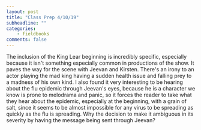 ```yaml
---
layout: post
title: "Class Prep 4/10/19"
subheadline: ""
categories:
    - fieldbooks
comments: false
---
```

The inclusion of the King Lear beginning is incredibly specific, especially because it isn't something especially common in productions of the show. It paves the way for the scene with Jeevan and Kirsten. There's an irony to an actor playing the mad king having a sudden health issue and falling prey to a madness of his own kind. I also found it very interesting to be hearing about the flu epidemic through Jeevan's eyes, because he is a character we know is prone to melodrama and panic, so it forces the reader to take what they hear about the epidemic, especially at the beginning, with a grain of salt, since it seems to be almost impossible for any virus to be spreading as quickly as the flu is spreading. Why the decision to make it ambiguous in its severity by having the message being sent through Jeevan?